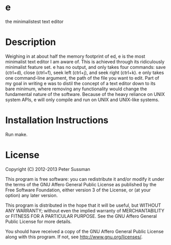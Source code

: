 e
=

the minimalistest text editor



Description
=

Weighing in at about half the memory footprint of ed, e is the most minimalist text editor I am aware of. This is achieved through its ridiculously minimalist feature set. e has no output, and only takes four commands: save (ctrl+d), close (ctrl+f), seek left (ctrl+j), and seek right (ctrl+k). e only takes one command-line argument, the path of the file you want to edit. Part of my goal in writing e was to distil the concept of a text editor down to its bare minimum, where removing any functionality would change the fundamental nature of the software. Because of the heavy reliance on UNIX system APIs, e will only compile and run on UNIX and UNIX-like systems.



Installation Instructions
=

Run make.



License
=

Copyright (C) 2012-2013  Peter Sussman

This program is free software: you can redistribute it and/or modify
it under the terms of the GNU Affero General Public License as
published by the Free Software Foundation, either version 3 of the
License, or (at your option) any later version.

This program is distributed in the hope that it will be useful,
but WITHOUT ANY WARRANTY; without even the implied warranty of
MERCHANTABILITY or FITNESS FOR A PARTICULAR PURPOSE.  See the
GNU Affero General Public License for more details.

You should have received a copy of the GNU Affero General Public License
along with this program.  If not, see <http://www.gnu.org/licenses/>.
